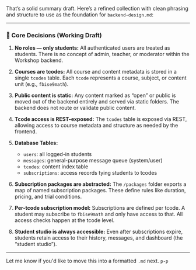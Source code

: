 That’s a solid summary draft. Here’s a refined collection with clean phrasing and structure to use as the foundation for `backend-design.md`:

---

### 🧱 Core Decisions (Working Draft)

1. **No roles — only students:**
   All authenticated users are treated as students. There is no concept of admin, teacher, or moderator within the Workshop backend.

2. **Courses are tcodes:**
   All course and content metadata is stored in a single `tcodes` table. Each `tcode` represents a course, subject, or content unit (e.g., `fbise9math`).

3. **Public content is static:**
   Any content marked as “open” or public is moved out of the backend entirely and served via static folders. The backend does not route or validate public content.

4. **Tcode access is REST-exposed:**
   The `tcodes` table is exposed via REST, allowing access to course metadata and structure as needed by the frontend.

5. **Database Tables:**

   * `users`: all logged-in students
   * `messages`: general-purpose message queue (system/user)
   * `tcodes`: content index table
   * `subscriptions`: access records tying students to tcodes

6. **Subscription packages are abstracted:**
   The `/packages` folder exports a map of named subscription packages. These define rules like duration, pricing, and trial conditions.

7. **Per-tcode subscription model:**
   Subscriptions are defined per tcode. A student may subscribe to `fbise9math` and only have access to that. All access checks happen at the tcode level.

8. **Student studio is always accessible:**
   Even after subscriptions expire, students retain access to their history, messages, and dashboard (the “student studio”).

---

Let me know if you'd like to move this into a formatted `.md` next.
`p-p`
